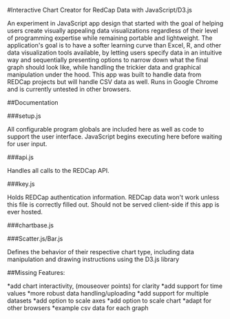#Interactive Chart Creator for RedCap Data with JavaScript/D3.js

An experiment in JavaScript app design that started with the goal of helping users create visually appealing
data visualizations regardless of their level of programming expertise while remaining portable and lightweight.
The application's goal is to have a softer learning curve than Excel, R, and other data visualization tools available,
by letting users specify data in an intuitive way and sequentially presenting options to narrow down what the final graph 
should look like, while handling the trickier data and graphical manipulation under the hood. This app was built to handle 
data from REDCap projects but will handle CSV data as well. Runs in Google Chrome and is currently untested in other browsers.

##Documentation

###setup.js

All configurable program globals are included here as well as code to support the user interface. JavaScript begins
executing here before waiting for user input.

###api.js

Handles all calls to the REDCap API.

###key.js

Holds REDCap authentication information. REDCap data won't work unless this file is correctly filled out. Should not be served client-side
if this app is ever hosted.

###chartbase.js

###Scatter.js/Bar.js
	
Defines the behavior of their respective chart type, including data manipulation and drawing instructions using the D3.js library




##Missing Features:
	
*add chart interactivity, (mouseover points) for clarity
*add support for time values
*more robust data handling/uploading
*add support for multiple datasets
*add option to scale axes
*add option to scale chart
*adapt for other browsers
*example csv data for each graph

